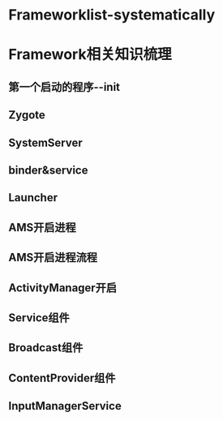 # Frameworklist-systematically

# Framework相关知识梳理

## 第一个启动的程序--init
## Zygote
## SystemServer
## binder&service
## Launcher
## AMS开启进程
## AMS开启进程流程
## ActivityManager开启
## Service组件
## Broadcast组件
## ContentProvider组件
## InputManagerService